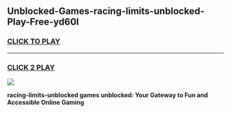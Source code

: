 
## Unblocked-Games-racing-limits-unblocked-Play-Free-yd60l
<h3>
<a href="https://premium76.site?title=racing-limits-unblocked&ref=22A">CLICK TO PLAY</a></h3>
<hr>

<h3>
<a href="https://premium76.site?title=racing-limits-unblocked&ref=22A">CLICK 2 PLAY</a>
  
</h3>

<a href="https://premium76.site?title=racing-limits-unblocked&ref=22A"><img src="https://clearcache.store/games.png"></a>


**racing-limits-unblocked games unblocked: Your Gateway to Fun and Accessible Online Gaming**
